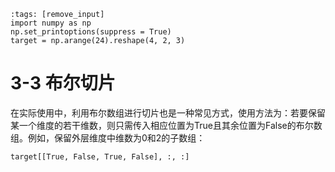 ```{code-cell} ipython3
:tags: [remove_input]
import numpy as np
np.set_printoptions(suppress = True)
target = np.arange(24).reshape(4, 2, 3)
```

# 3-3 布尔切片

在实际使用中，利用布尔数组进行切片也是一种常见方式，使用方法为：若要保留某一个维度的若干维数，则只需传入相应位置为True且其余位置为False的布尔数组。例如，保留外层维度中维数为0和2的子数组：

```{code-cell} ipython3
target[[True, False, True, False], :, :]
```